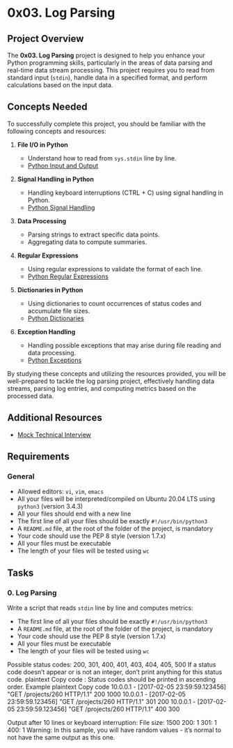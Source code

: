 # 0x03. Log Parsing

## Project Overview
The **0x03. Log Parsing** project is designed to help you enhance your Python programming skills, particularly in the areas of data parsing and real-time data stream processing. This project requires you to read from standard input (`stdin`), handle data in a specified format, and perform calculations based on the input data.

## Concepts Needed
To successfully complete this project, you should be familiar with the following concepts and resources:

1. **File I/O in Python**
   - Understand how to read from `sys.stdin` line by line.
   - [Python Input and Output](https://docs.python.org/3/tutorial/inputoutput.html)

2. **Signal Handling in Python**
   - Handling keyboard interruptions (CTRL + C) using signal handling in Python.
   - [Python Signal Handling](https://docs.python.org/3/library/signal.html)

3. **Data Processing**
   - Parsing strings to extract specific data points.
   - Aggregating data to compute summaries.

4. **Regular Expressions**
   - Using regular expressions to validate the format of each line.
   - [Python Regular Expressions](https://docs.python.org/3/library/re.html)

5. **Dictionaries in Python**
   - Using dictionaries to count occurrences of status codes and accumulate file sizes.
   - [Python Dictionaries](https://docs.python.org/3/tutorial/datastructures.html#dictionaries)

6. **Exception Handling**
   - Handling possible exceptions that may arise during file reading and data processing.
   - [Python Exceptions](https://docs.python.org/3/tutorial/errors.html)

By studying these concepts and utilizing the resources provided, you will be well-prepared to tackle the log parsing project, effectively handling data streams, parsing log entries, and computing metrics based on the processed data.

## Additional Resources
- [Mock Technical Interview](https://www.interviewcake.com/mock-interview)

## Requirements
### General
- Allowed editors: `vi`, `vim`, `emacs`
- All your files will be interpreted/compiled on Ubuntu 20.04 LTS using `python3` (version 3.4.3)
- All your files should end with a new line
- The first line of all your files should be exactly `#!/usr/bin/python3`
- A `README.md` file, at the root of the folder of the project, is mandatory
- Your code should use the PEP 8 style (version 1.7.x)
- All your files must be executable
- The length of your files will be tested using `wc`

## Tasks
### 0. Log Parsing
Write a script that reads `stdin` line by line and computes metrics:


- The first line of all your files should be exactly `#!/usr/bin/python3`
- A `README.md` file, at the root of the folder of the project, is mandatory
- Your code should use the PEP 8 style (version 1.7.x)
- All your files must be executable
- The length of your files will be tested using `wc`


Possible status codes: 200, 301, 400, 401, 403, 404, 405, 500
If a status code doesn’t appear or is not an integer, don’t print anything for this status code.
plaintext
Copy code
<status code>: <number>
Status codes should be printed in ascending order.
Example
plaintext
Copy code
10.0.0.1 - [2017-02-05 23:59:59.123456] "GET /projects/260 HTTP/1.1" 200 1000
10.0.0.1 - [2017-02-05 23:59:59.123456] "GET /projects/260 HTTP/1.1" 301 200
10.0.0.1 - [2017-02-05 23:59:59.123456] "GET /projects/260 HTTP/1.1" 400 300

Output after 10 lines or keyboard interruption:
File size: 1500
200: 1
301: 1
400: 1
Warning: In this sample, you will have random values - it’s normal to not have the same output as this one.

